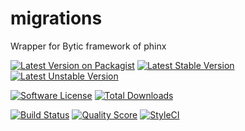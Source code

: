 # migrations
Wrapper for Bytic framework of phinx

[![Latest Version on Packagist](https://img.shields.io/packagist/v/bytic/migrations.svg?style=flat-square)](https://packagist.org/packages/bytic/migrations)
[![Latest Stable Version](https://poser.pugx.org/bytic/migrations/v/stable)](https://packagist.org/packages/bytic/migrations)
[![Latest Unstable Version](https://poser.pugx.org/bytic/migrations/v/unstable)](https://packagist.org/packages/bytic/migrations)

[![Software License](https://img.shields.io/badge/license-MIT-brightgreen.svg?style=flat-square)](LICENSE)
[![Total Downloads](https://img.shields.io/packagist/dt/bytic/migrations.svg?style=flat-square)](https://packagist.org/packages/bytic/migrations)

[![Build Status](https://img.shields.io/travis/bytic/migrations/master.svg?style=flat-square)](https://travis-ci.org/bytic/framework)
[![Quality Score](https://img.shields.io/scrutinizer/g/bytic/migrations.svg?style=flat-square)](https://scrutinizer-ci.com/g/bytic/migrations)
[![StyleCI](https://styleci.io/repos/191731178/shield?branch=master)](https://styleci.io/repos/227572333)


